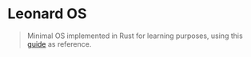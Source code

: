 # Leonard OS

> Minimal OS implemented in Rust for learning purposes, using this [guide](https://os.phil-opp.com/) as reference.
